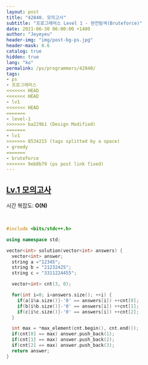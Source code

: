 ```yaml
---
layout: post
title: "42840. 모의고사"
subtitle: "프로그래머스 Level 1 - 완전탐색(Bruteforce)"
date: 2021-06-30 06:00:00 +1400
author: "Jeyeyeu"
header-img: "img/post-bg-ps.jpg"
header-mask: 0.6
catalog: true
hidden: true
lang: "ko"
permalink: /ps/programmers/42840/
tags:
- ps
- 프로그래머스
<<<<<<< HEAD
<<<<<<< HEAD
- lv1
<<<<<<< HEAD
=======
- level-1
>>>>>>> ba229b1 (Design Modified)
=======
- lv1
>>>>>>> 8534215 (tags splitted by a space)
- greedy
=======
- bruteforce
>>>>>>> 9eb8b79 (ps post link fixed)
---
```


## [Lv.1 모의고사](https://programmers.co.kr/learn/courses/30/lessons/42840)

시간 복잡도: **O(N)**

<br> 

```cpp
#include <bits/stdc++.h>

using namespace std;

vector<int> solution(vector<int> answers) {
  vector<int> answer;
  string a ="12345";
  string b = "21232425";
  string c = "3311224455";

  vector<int> cnt(3, 0);

  for(int i=0; i<answers.size(); ++i) {
    if(a[i%a.size()]-'0' == answers[i]) ++cnt[0];   
    if(b[i%b.size()]-'0' == answers[i]) ++cnt[1];   
    if(c[i%c.size()]-'0' == answers[i]) ++cnt[2];   
  }

  int max = *max_element(cnt.begin(), cnt.end());
  if(cnt[0] == max) answer.push_back(1);
  if(cnt[1] == max) answer.push_back(2);
  if(cnt[2] == max) answer.push_back(3);
  return answer;
}
```
